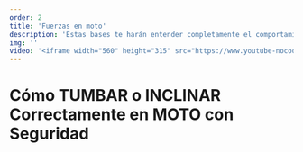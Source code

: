 ```yaml
---
order: 2
title: 'Fuerzas en moto'
description: 'Estas bases te harán entender completamente el comportamiento de tu moto en curva'
img: ''
video: '<iframe width="560" height="315" src="https://www.youtube-nocookie.com/embed/UVrLu48mPMs?si=LPAuOr6jM4keQSzg" title="YouTube video player" frameborder="0" allow="accelerometer; autoplay; clipboard-write; encrypted-media; gyroscope; picture-in-picture; web-share" referrerpolicy="strict-origin-when-cross-origin" allowfullscreen></iframe>'
---
```


# Cómo TUMBAR o INCLINAR Correctamente en MOTO con Seguridad